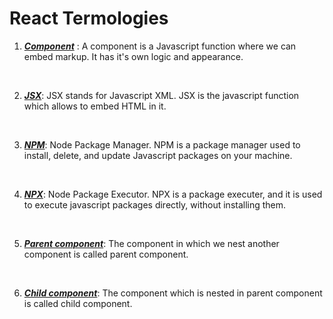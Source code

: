 # React Termologies

1. <u>**_Component_**</u> : A component is a Javascript function where we can embed markup. It has it's own logic and appearance.

&nbsp;

2. <u>**_JSX_**</u>: JSX stands for Javascript XML. JSX is the javascript function which allows to embed HTML in it.

&nbsp;

3. <u>**_NPM_**</u>: Node Package Manager. NPM is a package manager used to install, delete, and update Javascript packages on your machine.

&nbsp;

4. <u>**_NPX_**</u>: Node Package Executor. NPX is a package executer, and it is used to execute javascript packages directly, without installing them.

&nbsp;

5. <u>**_Parent component_**</u>: The component in which we nest another component is called parent component.

&nbsp;

6. <u>**_Child component_**</u>: The component which is nested in parent component is called child component.

&nbsp;
&nbsp;
&nbsp;
&nbsp;
&nbsp;
&nbsp;
&nbsp;
&nbsp;
&nbsp;
&nbsp;
&nbsp;
&nbsp;
&nbsp;
&nbsp;
&nbsp;
&nbsp;
&nbsp;
&nbsp;
&nbsp;
&nbsp;
